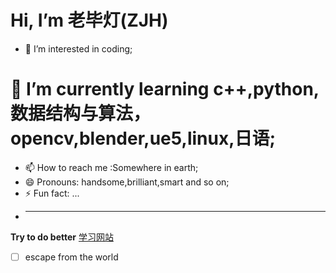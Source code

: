 # Hi, I’m 老毕灯(ZJH)
- 👀 I’m interested in coding;  
# 🌱 I’m currently learning c++,python,数据结构与算法，opencv,blender,ue5,linux,日语;
- 📫 How to reach me :Somewhere in earth;
- 😄 Pronouns: handsome,brilliant,smart and so on;
- ⚡ Fun fact: ...
- ***
**Try to do better**
[学习网站](https:\\www.bilibili.com)
- [ ] escape from the world
<!---
newbigdeng/newbigdeng is a ✨ special ✨ repository because its `README.md` (this file) appears on your GitHub profile.
You can click the Preview link to take a look at your changes.
--->
